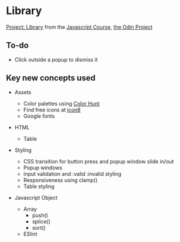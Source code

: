 # Library
[Project: Library](https://www.theodinproject.com/lessons/node-path-javascript-library) from the [Javascript Course](https://www.theodinproject.com/paths/full-stack-javascript/courses/javascript), [the Odin Project](https://www.theodinproject.com/)

## To-do
- Click outside a popup to dismiss it

## Key new concepts used
- Assets
  - Color palettes using [Color Hunt](https://colorhunt.co/)
  - Find free icons at [icon8](https://icons8.com/)
  - Google fonts
  
- HTML
  - Table
&nbsp; 
- Styling
  - CSS transition for button press and popup window slide in/out
  - Popup windows
  - input validation and :valid :invalid styling
  - Responsiveness using clamp()
  - Table styling
  
- Javascript Object
  - Array 
    - push()
    - splice()
    - sort()
  - ESlint

